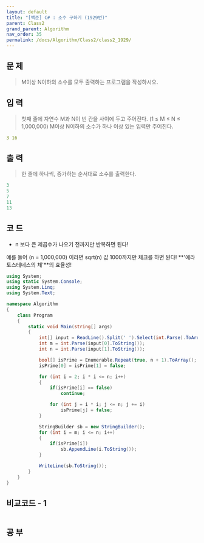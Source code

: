 ```yaml
---
layout: default
title: "[백준] C# : 소수 구하기 (1929번)"
parent: Class2
grand_parent: Algorithm
nav_order: 35
permalink: /docs/Algorithm/Class2/class2_1929/
---
```


## 문 제

> M이상 N이하의 소수를 모두 출력하는 프로그램을 작성하시오.

## 입 력

> 첫째 줄에 자연수 M과 N이 빈 칸을 사이에 두고 주어진다. (1 ≤ M ≤ N ≤ 1,000,000) M이상 N이하의 소수가 하나 이상 있는 입력만 주어진다.

```yaml
3 16
```

## 출 력

> 한 줄에 하나씩, 증가하는 순서대로 소수를 출력한다.

```yaml
3
5
7
11
13
```

## 코 드

- n 보다 큰 제곱수가 나오기 전까지만 반복하면 된다!

예를 들어 (n = 1,000,000) 이라면 sqrt(n) 값 1000까지만 체크를 하면 된다! **'에라토스테네스의 체'**의 효율성!

<div class="code-example" markdown="1">

```csharp
using System;
using static System.Console;
using System.Linq;
using System.Text;

namespace Algorithm
{
    class Program
    {
        static void Main(string[] args)
        {
            int[] input = ReadLine().Split(' ').Select(int.Parse).ToArray();
            int m = int.Parse(input[0].ToString());
            int n = int.Parse(input[1].ToString());

            bool[] isPrime = Enumerable.Repeat(true, n + 1).ToArray();
            isPrime[0] = isPrime[1] = false;

            for (int i = 2; i * i <= n; i++)
            {
                if(isPrime[i] == false)
                    continue;

                for (int j = i * i; j <= n; j += i)
                    isPrime[j] = false;
            }

            StringBuilder sb = new StringBuilder();
            for (int i = m; i <= n; i++)
            {
                if(isPrime[i])
                    sb.AppendLine(i.ToString());
            }

            WriteLine(sb.ToString());
        }
    }
}
```

</div>

## 비교코드 - 1

<div class="code-example" markdown="1">

```csharp

```

</div>

## 공 부
